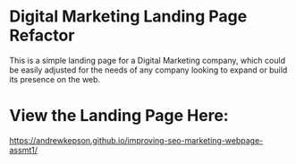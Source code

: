 # Digital Marketing Landing Page Refactor

This is a simple landing page for a Digital Marketing company, which could be easily adjusted for the needs of any company looking to expand or build its presence on the web.

# View the Landing Page Here:

https://andrewkepson.github.io/improving-seo-marketing-webpage-assmt1/
